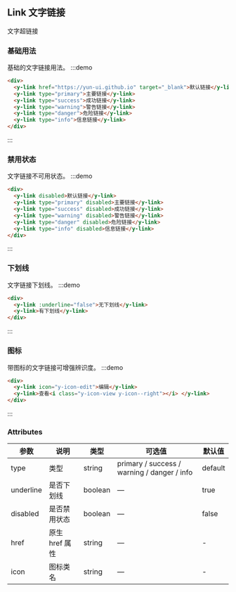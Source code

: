 ## Link 文字链接

文字超链接

### 基础用法
基础的文字链接用法。
:::demo
```html
<div>
  <y-link href="https://yun-ui.github.io" target="_blank">默认链接</y-link>
  <y-link type="primary">主要链接</y-link>
  <y-link type="success">成功链接</y-link>
  <y-link type="warning">警告链接</y-link>
  <y-link type="danger">危险链接</y-link>
  <y-link type="info">信息链接</y-link>
</div>
```
:::

### 禁用状态
文字链接不可用状态。
:::demo
```html
<div>
  <y-link disabled>默认链接</y-link>
  <y-link type="primary" disabled>主要链接</y-link>
  <y-link type="success" disabled>成功链接</y-link>
  <y-link type="warning" disabled>警告链接</y-link>
  <y-link type="danger" disabled>危险链接</y-link>
  <y-link type="info" disabled>信息链接</y-link>
</div>
```
:::

### 下划线
文字链接下划线。
:::demo
```html
<div>
  <y-link :underline="false">无下划线</y-link>
  <y-link>有下划线</y-link>
</div>
```
:::

### 图标

带图标的文字链接可增强辨识度。
:::demo
```html
<div>
  <y-link icon="y-icon-edit">编辑</y-link>
  <y-link>查看<i class="y-icon-view y-icon--right"></i> </y-link>
</div>
```
:::

### Attributes

| 参数           | 说明                           | 类型      | 可选值                               | 默认值  |
| -------------- | ------------------------------ | --------- | ------------------------------------ | ------- |
| type           | 类型                   | string  | primary / success / warning / danger / info | default |
| underline      | 是否下划线                         | boolean | —                                    | true    |
| disabled       | 是否禁用状态                       | boolean | —                                    | false   |
| href           | 原生 href 属性                     | string  | —                                    | -       |
| icon           | 图标类名                       | string  | —                                    | -       |
